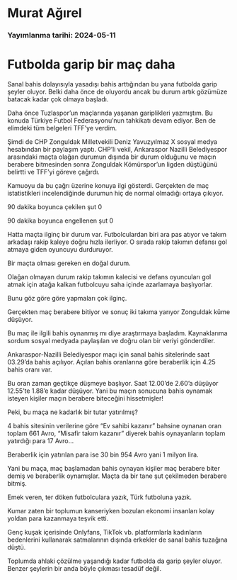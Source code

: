 # Murat Ağırel

### Yayımlanma tarihi: 2024-05-11

# Futbolda garip bir maç daha

Sanal bahis dolayısıyla yasadışı bahis arttığından bu yana futbolda garip şeyler oluyor. Belki daha önce de oluyordu ancak bu durum artık gözümüze batacak kadar çok olmaya başladı.

Daha önce Tuzlaspor’un maçlarında yaşanan gariplikleri yazmıştım. Bu konuda Türkiye Futbol Federasyonu’nun tahkikatı devam ediyor. Ben de elimdeki tüm belgeleri TFF’ye verdim.

Şimdi de CHP Zonguldak Milletvekili Deniz Yavuzyılmaz X sosyal medya hesabından bir paylaşım yaptı. CHP’li vekil, Ankaraspor Nazilli Belediyespor arasındaki maçta olağan durumun dışında bir durum olduğunu ve maçın berabere bitmesinden sonra Zonguldak Kömürspor’un ligden düştüğünü belirtti ve TFF’yi göreve çağırdı.



Kamuoyu da bu çağrı üzerine konuya ilgi gösterdi. Gerçekten de maç istatistikleri incelendiğinde durumun hiç de normal olmadığı ortaya çıkıyor.

90 dakika boyunca çekilen şut 0

90 dakika boyunca engellenen şut 0

Hatta maçta ilginç bir durum var. Futbolculardan biri ara pas atıyor ve takım arkadaşı rakip kaleye doğru hızla ilerliyor. O sırada rakip takımın defansı gol atmaya giden oyuncuyu durduruyor.

Bir maçta olması gereken en doğal durum.

Olağan olmayan durum rakip takımın kalecisi ve defans oyuncuları gol atmak için atağa kalkan futbolcuyu saha içinde azarlamaya başlıyorlar.

Bunu göz göre göre yapmaları çok ilginç.

Gerçekten maç berabere bitiyor ve sonuç iki takıma yarıyor Zonguldak küme düşüyor.

Bu maç ile ilgili bahis oynanmış mı diye araştırmaya başladım. Kaynaklarıma sordum sosyal medyada paylaşılan ve doğru olan bir veriyi gönderdiler.

Ankaraspor-Nazilli Belediyespor maçı için sanal bahis sitelerinde saat 03.29’da bahis açılıyor. Açılan bahis oranlarına göre beraberlik için 4.25 bahis oranı var.

Bu oran zaman geçtikçe düşmeye başlıyor. Saat 12.00’de 2.60’a düşüyor 12.55’te 1.88’e kadar düşüyor. Yani bu maçın sonucuna bahis oynamak isteyen kişiler maçın berabere biteceğini hissetmişler!

Peki, bu maça ne kadarlık bir tutar yatırılmış?

4 bahis sitesinin verilerine göre “Ev sahibi kazanır” bahsine oynanan oran toplam 661 Avro, “Misafir takım kazanır” diyerek bahis oynayanların toplam yatırdığı para 17 Avro...

Beraberlik için yatırılan para ise 30 bin 954 Avro yani 1 milyon lira.

Yani bu maça, maç başlamadan bahis oynayan kişiler maç berabere biter demiş ve beraberlik oynamışlar. Maçta da bir tane şut çekilmeden berabere bitmiş.

Emek veren, ter döken futbolculara yazık, Türk futboluna yazık.

Kumar zaten bir toplumun kanseriyken bozulan ekonomi insanları kolay yoldan para kazanmaya teşvik etti.

Genç kuşak içerisinde Onlyfans, TikTok vb. platformlarla kadınların bedenlerini kullanarak satmalarının dışında erkekler de sanal bahis tuzağına düştü.

Toplumda ahlaki çözülme yaşandığı kadar futbolda da garip şeyler oluyor. Benzer şeylerin bir anda böyle çıkması tesadüf değil.





